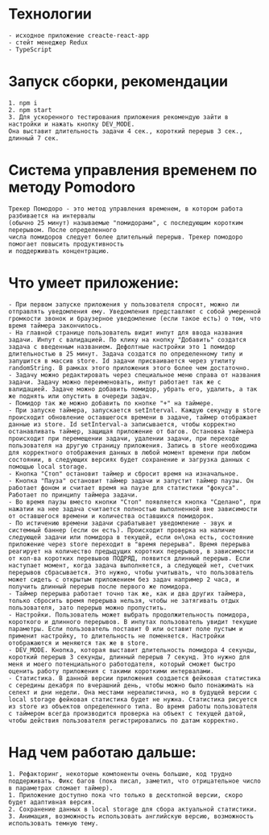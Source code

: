 # Технологии
    - исходное приложение creacte-react-app
    - стейт менеджер Redux
    - TypeScript
# Запуск сборки, рекомендации
    1. npm i
    2. npm start
    3. Для ускоренного тестирования приложения рекомендую зайти в настройки и нажать кнопку DEV_MODE.
    Она выставит длительность задачи 4 сек., короткий перерыв 3 сек., длинный 7 сек.
# Система управления временем по методу Pomodoro
    Трекер Помодоро - это метод управления временем, в котором работа разбивается на интервалы 
    (обычно 25 минут) называемые "помидорами", с последующим коротким перерывом. После определенного 
    числа помидоров следует более длительный перерыв. Трекер помодоро помогает повысить продуктивность 
    и поддерживать концентрацию.
# Что умеет приложение:
    - При первом запуске приложения у пользователя спросят, можно ли отправлять уведомления ему. Уведомления представляют с собой умеренной громкости звонок и браузерное уведомление (если такое есть) о том, что время таймера закончилось.
    - На главной странице пользователь видит инпут для ввода названия задачи. Инпут с валидацией. По клику на кнопку "Добавить" создатся задача с введенным названием. Дефолтные настройки это 1 помидор длительностью в 25 минут. Задача создатся по определенному типу и запушится в массив store. Id задачи присваивается через утилиту randomString. В рамках этого приложения этого более чем достаточно.
    - Задачу можно редактировать через специальное меню справа от названия задачи. Задачу можно переименовать, инпут работает так же с валидацией. Задаче можно добавить помидор, убрать его, удалить, а так же поднять или опустить в очереди задач.
    - Помидор так же можно добавить по кнопке "+" на таймере.
    - При запуске таймера, запускается setInterval. Каждую секунду в store происходит обновление оставшегося времени в задаче, таймер отображает данные из store. Id setInterval-а записывается, чтобы корректно останавливать таймер, защищая приложение от багов. Остановка таймера происходит при перемещении задачи, удалении задачи, при переходе пользователя на другую страницу приложения. Запись в store необходима для корректного отображения данных в любой момент времени при любом состоянии, в следующих версиях будет сохранение и загрузка данных с помощью local storage.
    - Кнопка "Стоп" остановит таймер и сбросит время на изначальное.
    - Кнопка "Пауза" остановит таймер задачи и запустит таймер паузы. Он работает фоном и считает время на паузе для статистики "фокуса". Работает по принципу таймера задачи.
    - Во время паузы вместо кнопки "Стоп" появляется кнопка "Сделано", при нажатии на нее задача считается полностью выполненной вне зависимости от оставшегося времени и количества оставшихся помидорок.
    - По истичению времени задачи срабатывает уведомление - звук и системный баннер (если он есть). Происходит проверка на наличие следующей задачи или помидора в текущей, если он\она есть, состояние приложение через store переходит в "время перерыва". Время перерыва реагирует на количество предыдущих коротких перерывов, в зависимости от кол-ва коротких перевывов ПОДРЯД, появится длинный перерыв. Если наступает момент, когда задача выполняется, а следующей нет, счетчик перерывов сбрасывается. Это нужно, чтобы учитывать, что пользователь может сидеть с открытым приложением без задач например 2 часа, и получить длинный перерыв после первого же помидора.
    - Таймер перерыва работает точно так же, как и два других таймера, только сбросить время перерыва нельзя, чтобы не затягивать отдых пользователя, зато перерыв можно пропустить.
    - Настройки. Пользователь может выбрать продолжительность помидора, короткого и длинного перерывов. В инпутах пользователь увидит текущие параметры. Если пользователь поставит 0 или оставит поле пустым и применит настройку, то длительность не поменяется. Настройки отображаются и меняются так же в store.
    - DEV_MODE. Кнопка, которая выставит длительность помидора 4 секунды, короткий перерыв 3 секунды, длинный перерыв 7 секунд. Это нужно для меня и моего потенциального работодателя, который сможет быстро оценить работу приложения с такими короткими интервалами.
    - Статистика. В данной версии приложения создается фейковая статистика с середины декабря по вчерашний день, чтобы можно было понажимать на селект и дни недели. Она местами нереалистична, но в будущей версии с local storage фейковая статистика будет не нужна. Статистика рисуется из store из объектов определенного типа. Во время работы пользователя с таймером всегда производится проверка на объект с текущей датой, чтобы действия пользователя регистрировались по датам корректно.
# Над чем работаю дальше:
    1. Рефакторинг, некоторые компоненты очень большие, код трудно поддерживать. Фикс багов (пока писал, заметил, что отрицательное число в параметрах сломает таймер).
    1. Приложение доступно пока что только в десктопной версии, скоро будет адаптивная версия.
    2. Сохранение данных в local storage для сбора актуальной статистики.
    3. Анимация, возможность использовать английскую версию, возможность использовать темную тему.
